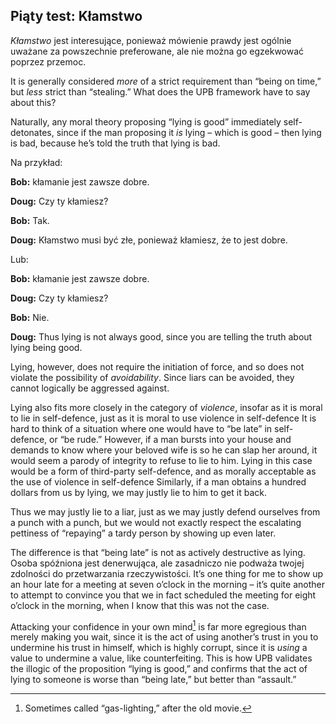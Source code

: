 ## Piąty test: Kłamstwo

*Kłamstwo* jest interesujące, ponieważ mówienie prawdy jest ogólnie uważane za powszechnie preferowane, ale nie można go egzekwować poprzez przemoc.

It is generally considered *more* of a strict requirement than “being on time,” but *less* strict than “stealing.” What does the UPB framework have to say about this?

Naturally, any moral theory proposing “lying is good” immediately self-detonates, since if the man proposing it *is* lying – which is good – then lying is bad, because he’s told the truth that lying is bad.

Na przykład:

**Bob:** kłamanie jest zawsze dobre.

**Doug:** Czy ty kłamiesz?

**Bob:** Tak.

**Doug:** Kłamstwo musi być złe, ponieważ kłamiesz, że to jest dobre.

Lub:

**Bob:** kłamanie jest zawsze dobre.

**Doug:** Czy ty kłamiesz?

**Bob:** Nie.

**Doug:** Thus lying is not always good, since you are telling the truth about lying being good.

Lying, however, does not require the initiation of force, and so does not violate the possibility of *avoidability*. Since liars can be avoided, they cannot logically be aggressed against.

Lying also fits more closely in the category of *violence*, insofar as it is moral to lie in self-defence, just as it is moral to use violence in self-defence It is hard to think of a situation where one would have to “be late” in self-defence, or “be rude.” However, if a man bursts into your house and demands to know where your beloved wife is so he can slap her around, it would seem a parody of integrity to refuse to lie to him. Lying in this case would be a form of third-party self-defence, and as morally acceptable as the use of violence in self-defence Similarly, if a man obtains a hundred dollars from us by lying, we may justly lie to him to get it back.

Thus we may justly lie to a liar, just as we may justly defend ourselves from a punch with a punch, but we would not exactly respect the escalating pettiness of “repaying” a tardy person by showing up even later.

The difference is that “being late” is not as actively destructive as lying. Osoba spóźniona jest denerwująca, ale zasadniczo nie podważa twojej zdolności do przetwarzania rzeczywistości. It’s one thing for me to show up an hour late for a meeting at seven o’clock in the morning – it’s quite another to attempt to convince you that we in fact scheduled the meeting for eight o’clock in the morning, when I know that this was not the case.

Attacking your confidence in your own mind[^5] is far more egregious than merely making you wait, since it is the act of using another’s trust in you to undermine his trust in himself, which is highly corrupt, since it is *using* a value to undermine a value, like counterfeiting. This is how UPB validates the illogic of the proposition “lying is good,” and confirms that the act of lying to someone is worse than “being late,” but better than “assault.”

[^5]: Sometimes called “gas-lighting,” after the old movie.